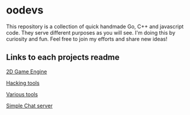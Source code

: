 # oodevs

This repository is a collection of quick handmade Go, C++ and javascript code. They serve different purposes as you will see.
I'm doing this by curiosity and fun. Feel free to join my efforts and share new ideas!

## Links to each projects readme

[2D Game Engine](cppdev/ooEngine/README.md)

[Hacking tools](godev/src/hacking/README.md)

[Various tools](godev/src/tools/README.md)

[Simple Chat server](comtools/README.md)